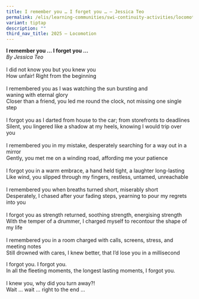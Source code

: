 ```yaml
---
title: I remember you … I forget you … – Jessica Teo
permalink: /elis/learning-communities/swi-continuity-activities/locomotion/jessica-teo/
variant: tiptap
description: ""
third_nav_title: 2025 – Locomotion
---
```

<p><strong>I remember you … I forget you …</strong>
<br><em>By Jessica Teo</em>
<br>
<br>I did not know you but you knew you
<br>How unfair! Right from the beginning
<br>
<br>I remembered you as I was watching the sun bursting and
<br>waning with eternal glory
<br>Closer than a friend, you led me round the clock, not missing one single
step
<br>
<br>I forgot you as I darted from house to the car; from storefronts to deadlines
<br>Silent, you lingered like a shadow at my heels, knowing I would trip over
you&nbsp;&nbsp;
<br>
<br>I remembered you in my mistake, desperately searching for a way out in
a mirror
<br>Gently, you met me on a winding road, affording me your patience
<br>
<br>I forgot you in a warm embrace, a hand held tight, a laughter long-lasting
<br>Like wind, you slipped through my fingers, restless, untamed, unreachable
<br>
<br>I remembered you when breaths turned short, miserably short&nbsp;&nbsp;
<br>Desperately, I chased after your fading steps, yearning to pour my regrets
into you
<br>
<br>I forgot you as strength returned,&nbsp;soothing strength, energising
strength
<br>With the temper of a drummer, I charged myself to recontour the shape
of my life
<br>
<br>I remembered you in a room charged with calls, screens, stress, and meeting
notes
<br>Still drowned with cares, I knew better, that I’d lose you in a millisecond&nbsp;</p>
<p>I forgot you. I forgot you.&nbsp;
<br>In all the fleeting moments, the longest lasting moments, I forgot you.&nbsp;
<br>
<br>I knew you, why did you turn away?!&nbsp;
<br>Wait … wait … right to the end …</p>
<p>
<br>
</p>
